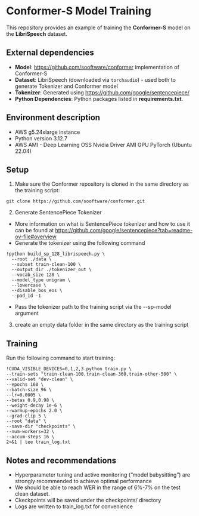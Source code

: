 # Conformer-S Model Training

This repository provides an example of training the **Conformer-S** model on the **LibriSpeech** dataset.

## External dependencies
- **Model**: https://github.com/sooftware/conformer implementation of Conformer-S
- **Dataset**: LibriSpeech (downloaded via `torchaudio`) - used both to generate Tokenizer and Conformer model
- **Tokenizer**: Generated using https://github.com/google/sentencepiece/
- **Python Dependencies**: Python packages listed in **requirements.txt**.

## Environment description
- AWS g5.24xlarge instance 
- Python version 3.12.7
- AWS AMI - Deep Learning OSS Nvidia Driver AMI GPU PyTorch (Ubuntu 22.04)

## Setup
1) Make sure the Conformer repository is cloned in the same directory as the training script:
```angular2html
git clone https://github.com/sooftware/conformer.git
```
2) Generate SentencePiece Tokenizer
- More information on what is SentencePiece tokenizer and how to use it can be found at https://github.com/google/sentencepiece?tab=readme-ov-file#overview
- Generate the tokenizer using the following command
```angular2html
!python build_sp_128_librispeech.py \
  --root ./data \
  --subset train-clean-100 \
  --output_dir ./tokenizer_out \
  --vocab_size 128 \
  --model_type unigram \
  --lowercase \
  --disable_bos_eos \
  --pad_id -1
```
- Pass the tokenizer path to the training script via the --sp-model argument
3) create an empty data folder in the same directory as the training script
## Training
Run the following command to start training:
```angular2html
!CUDA_VISIBLE_DEVICES=0,1,2,3 python train.py \
--train-sets "train-clean-100,train-clean-360,train-other-500" \
--valid-set "dev-clean" \
--epochs 160 \
--batch-size 96 \
--lr=0.0005 \
--betas 0.9,0.98 \
--weight-decay 1e-6 \
--warmup-epochs 2.0 \
--grad-clip 5 \
--root "data" \
--save-dir "checkpoints" \
--num-workers=32 \
--accum-steps 16 \
2>&1 | tee train_log.txt
```
## Notes and recommendations
- Hyperparameter tuning and active monitoring (“model babysitting”) are strongly recommended to achieve optimal performance
- We should be able to reach WER in the range of 6%-7% on the test clean dataset.
- Ckeckpoints will be saved under the checkpoints/ directory
- Logs are written to train_log.txt for convenience